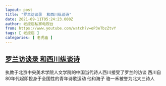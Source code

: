 ```yaml
---
layout: post
title: "罗兰访谈录  和西川纵谈诗"
date: 2021-09-11T05:24:23.000Z
author: 老虎庙私家电视台
from: https://www.youtube.com/watch?v=oP3eTbzZtvY
tags: [ 老虎庙 ]
categories: [ 老虎庙 ]
---
```

<!--1631337863000-->
[罗兰访谈录  和西川纵谈诗](https://www.youtube.com/watch?v=oP3eTbzZtvY)
------

<div>
执教于北京中央美术学院人文学院的中国当代诗人西川接受了罗兰的访谈 西川自80年代起即投身于全国性的青年诗歌运动 他和海子 骆一禾被誉为北大三诗人
</div>
